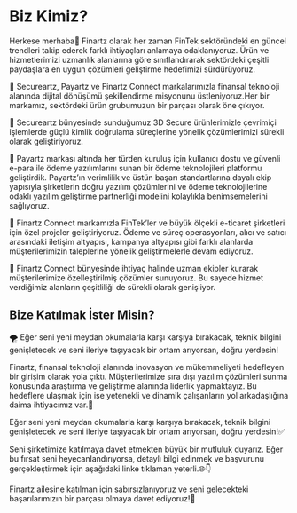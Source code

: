 # Biz Kimiz?

Herkese merhaba👋
Finartz olarak her zaman FinTek sektöründeki en güncel trendleri takip ederek farklı ihtiyaçları anlamaya odaklanıyoruz.
Ürün ve hizmetlerimizi uzmanlık alanlarına göre sınıflandırarak sektördeki çeşitli paydaşlara en uygun çözümleri geliştirme hedefimizi sürdürüyoruz.

🎯 Secureartz, Payartz ve Finartz Connect markalarımızla finansal teknoloji alanında dijital dönüşümü şekillendirme misyonunu üstleniyoruz.Her bir markamız, sektördeki ürün grubumuzun bir parçası olarak öne çıkıyor. 

🚀 Secureartz bünyesinde sunduğumuz 3D Secure ürünlerimizle çevrimiçi işlemlerde güçlü kimlik doğrulama süreçlerine yönelik çözümlerimizi sürekli olarak geliştiriyoruz. 

🚀 Payartz markası altında her türden kuruluş için kullanıcı dostu ve güvenli e-para ile ödeme yazılımlarını sunan bir ödeme teknolojileri platformu geliştirdik. Payartz’ın verimlilik ve üstün başarı standartlarına dayalı ekip yapısıyla şirketlerin doğru yazılım çözümlerini ve ödeme teknolojilerine odaklı yazılım geliştirme partnerliği modelini kolaylıkla benimsemelerini sağlıyoruz.  

🚀 Finartz Connect markamızla FinTek’ler ve büyük ölçekli e-ticaret şirketleri için özel projeler geliştiriyoruz. Ödeme ve süreç operasyonları, alıcı ve satıcı arasındaki iletişim altyapısı, kampanya altyapısı gibi farklı alanlarda müşterilerimizin taleplerine yönelik geliştirmelerle devam ediyoruz. 

👫 Finartz Connect bünyesinde ihtiyaç halinde uzman ekipler kurarak müşterilerimize özelleştirilmiş çözümler sunuyoruz. Bu sayede hizmet verdiğimiz alanların çeşitliliği de sürekli olarak genişliyor.

## Bize Katılmak İster Misin?

🌪️ Eğer seni yeni meydan okumalarla karşı karşıya bırakacak, teknik bilgini genişletecek ve seni ileriye taşıyacak bir ortam arıyorsan, doğru yerdesin!

Finartz, finansal teknoloji alanında inovasyon ve mükemmeliyeti hedefleyen bir girişim olarak yola çıktı. Müşterilerimize sıra dışı yazılım çözümleri sunma konusunda araştırma ve geliştirme alanında liderlik yapmaktayız. Bu hedeflere ulaşmak için ise yetenekli ve dinamik çalışanların yol arkadaşlığına daima ihtiyacımız var.🙌

Eğer seni yeni meydan okumalarla karşı karşıya bırakacak, teknik bilgini genişletecek ve seni ileriye taşıyacak bir ortam arıyorsan, doğru yerdesin!✅

Seni şirketimize katılmaya davet etmekten büyük bir mutluluk duyarız. Eğer bu fırsat seni heyecanlandırıyorsa, detaylı bilgi edinmek ve başvurunu gerçekleştirmek için aşağıdaki linke tıklaman yeterli.🌐👇

Finartz ailesine katılman için sabırsızlanıyoruz ve seni gelecekteki başarılarımızın bir parçası olmaya davet ediyoruz!💫





